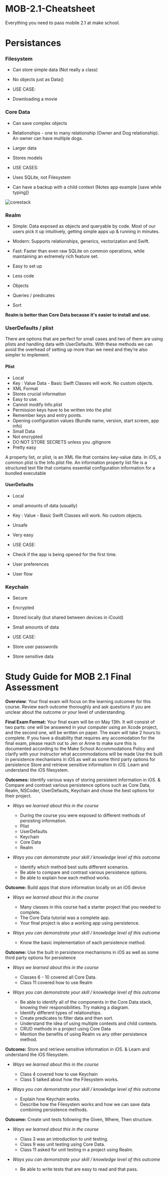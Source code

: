 # MOB-2.1-Cheatsheet
Everything you need to pass mobile 2.1 at make school.

# Persistances

### Filesystem
* Can store simple data (Not really a class)
* No objects just as Data()

* USE CASE:
 * Downloading a movie

### Core Data
* Can save complex objects
* Relationships - one to many relationship (Owner and Dog relationship). An owner can have multiple dogs.
* Larger data
* Stores models

* USE CASES:
 * Uses SQLite, not Filesystem
 * Can have a backup with a child context (Notes app example [save while typing])

![corestack](img/corestack.png)


### Realm
* Simple: Data exposed as objects and queryable by code. Most of our users pick it up intuitively, getting simple apps up & running in minutes.
* Modern: Supports relationships, generics, vectorization and Swift.
* Fast: Faster than even raw SQLite on common operations, while maintaining an extremely rich feature set.

* Easy to set up
* Less code
* Objects
* Queries / predicates
* Sort

**Realm is better than Core Data because it's easier to install and use.**



### UserDefaults / plist
There are options that are perfect for small cases and two of them are using plists and handling data with UserDefaults. With these methods we can avoid the overhead of setting up more than we need and they’re also simpler to implement.

#### Plist
* Local
* Key : Value Data - Basic Swift Classes will work. No custom objects.
* XML Format
* Stores crucial information
* Easy to use.
* Cannot modify Info.plist
* Permission keys have to be written into the plist
* Remember keys and entry points.
* Opening configuration values (Bundle name, version, start screen, app info)
* Small Data
* Not encrypted
* DO NOT STORE SECRETS unless you .gitignore
* Pretty easy

A property list, or plist, is an XML file that contains key-value data. In iOS, a common plist is the Info.plist file. An information property list file is a structured text file that contains essential configuration information for a bundled executable

#### UserDefaults
* Local
* small amounts of data (usually)
* Key : Value - Basic Swift Classes will work. No custom objects.
* Unsafe
* Very easy

* USE CASE:
 * Check if the app is being opened for the first time.
 * User preferences
 * User flow

### Keychain
* Secure
* Encrypted
* Stored locally (but shared between devices in iCould)
* Small amounts of data

* USE CASE:
 * Store user passwords
 * Store sensitive data



















# Study Guide for MOB 2.1 Final Assessment
**Overview**: Your final exam will focus on the learning outcomes for this course.  Review each outcome thoroughly and ask questions if you are unclear about the outcome or your level of understanding.

**Final Exam Format:** Your final exam will be on May 13th.  It will consist of two parts: one will be answered in your computer using an Xcode project, and the second one, will be written on paper. The exam will take 2 hours to complete.  If you have a disability that requires any accomodation for the final exam, please reach out to Jen or Anne to make sure this is documented according to the Make School Accommodations Policy and clarify with your instructor what accommodations will be made
Use the built in persistence mechanisms in iOS as well as some third party options for persistence
Store and retrieve sensitive information in iOS.
Learn and understand the iOS filesystem.

**Outcomes:** Identify various ways of storing persistent information in iOS. & Compare and contrast various persistence options such as Core Data, Realm, NSCoder, UserDefaults, Keychain and chose the best options for their project.

- *Ways we learned about this in the course*
  - During the course you were exposed to different methods of persisting information.
  - Plist
  - UserDefaults
  - Keychain
  - Core Data
  - Realm

- *Ways you can demonstrate your skill / knowledge level of this outcome*
  - Identify which method best suits different scenarios.
  - Be able to compare and contrast various persistence options.
  - Be able to explain how each method works.

**Outcome:** Build apps that store information locally on an iOS device

- *Ways we learned about this in the course*
  - Many classes in this course had a starter project that you needed to complete.
  - The Core Data tutorial was a complete app.
  - Your final project is also a working app using persistence.

- *Ways you can demonstrate your skill / knowledge level of this outcome*
  - Know the basic implementation of each persistence method.

**Outcome:** Use the built in persistence mechanisms in iOS as well as some third party options for persistence

- *Ways we learned about this in the course*
  - Classes 6 - 10 covered all Core Data.
  - Class 11 covered how to use Realm

- *Ways you can demonstrate your skill / knowledge level of this outcome*
  - Be able to identify all of the components in the Core Data stack, knowing their responsibilities. Try making a diagram.
  - Identify different types of relationships.
  - Create predicates to filter data and then sort.
  - Understand the idea of using multiple contexts and child contexts.
  - CRUD methods in a project using Core Data
  - Mention the benefits of using Realm vs any other persistence method.

**Outcome:** Store and retrieve sensitive information in iOS. & Learn and understand the iOS filesystem.

- *Ways we learned about this in the course*
  - Class 4 covered how to use Keychain
  - Class 5 talked about how the Filesystem works.

- *Ways you can demonstrate your skill / knowledge level of this outcome*
  - Explain how Keychain works.
  - Describe how the Filesystem works and how we can save data combining persistence methods.

**Outcome:** Create unit tests following the Given, Where, Then structure.

- *Ways we learned about this in the course*
  - Class 3 was an introduction to unit testing.
  - Class 9 was unit testing using Core Data.
  - Class 11 asked for unit testing in a project using Realm.

- *Ways you can demonstrate your skill / knowledge level of this outcome*
  - Be able to write tests that are easy to read and that pass.
